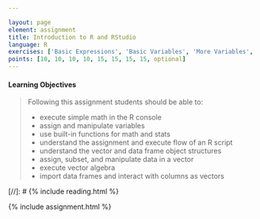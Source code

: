 ```yaml
---

layout: page
element: assignment
title: Introduction to R and RStudio
language: R
exercises: ['Basic Expressions', 'Basic Variables', 'More Variables', 'Built-in Functions', 'Modify the Code', 'Basic Vectors', 'Nulls in Vectors', 'Shrub Volume Vectors', 'Variable Names']
points: [10, 10, 10, 10, 15, 15, 15, 15, optional]
---
```


#### Learning Objectives

> Following this assignment students should be able to:
>
> - execute simple math in the R console
> - assign and manipulate variables
> - use built-in functions for math and stats
> - understand the assignment and execute flow of an R script
> - understand the vector and data frame object structures
> - assign, subset, and manipulate data in a vector
> - execute vector algebra
> - import data frames and interact with columns as vectors

[//]: # {% include reading.html %}

{% include assignment.html %}
